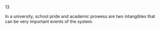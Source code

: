 13

In a university, school pride and academic prowess are two intangibles that can be very important events of the system.